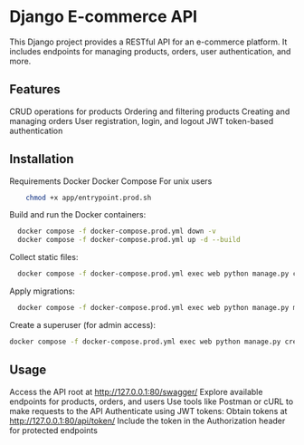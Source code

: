 # Django E-commerce API
This Django project provides a RESTful API for an e-commerce platform. It includes endpoints for managing products, orders, user authentication, and more.

## Features
CRUD operations for products
Ordering and filtering products
Creating and managing orders
User registration, login, and logout
JWT token-based authentication

## Installation
Requirements
Docker
Docker Compose
For unix users
```bash
    chmod +x app/entrypoint.prod.sh
```

Build and run the Docker containers:
```bash
  docker compose -f docker-compose.prod.yml down -v
  docker compose -f docker-compose.prod.yml up -d --build
```
Collect static files:
```bash
  docker compose -f docker-compose.prod.yml exec web python manage.py collectstatic --noinput
```
Apply migrations:
```bash
  docker compose -f docker-compose.prod.yml exec web python manage.py migrate
```
Create a superuser (for admin access):
```bash
docker compose -f docker-compose.prod.yml exec web python manage.py createsuperuser
```

## Usage
Access the API root at http://127.0.0.1:80/swagger/
Explore available endpoints for products, orders, and users
Use tools like Postman or cURL to make requests to the API
Authenticate using JWT tokens:
Obtain tokens at http://127.0.0.1:80/api/token/
Include the token in the Authorization header for protected endpoints
